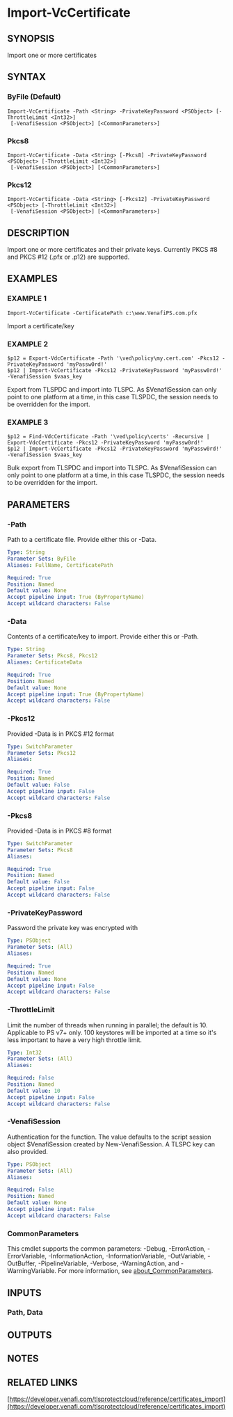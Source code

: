 # Import-VcCertificate

## SYNOPSIS
Import one or more certificates

## SYNTAX

### ByFile (Default)
```
Import-VcCertificate -Path <String> -PrivateKeyPassword <PSObject> [-ThrottleLimit <Int32>]
 [-VenafiSession <PSObject>] [<CommonParameters>]
```

### Pkcs8
```
Import-VcCertificate -Data <String> [-Pkcs8] -PrivateKeyPassword <PSObject> [-ThrottleLimit <Int32>]
 [-VenafiSession <PSObject>] [<CommonParameters>]
```

### Pkcs12
```
Import-VcCertificate -Data <String> [-Pkcs12] -PrivateKeyPassword <PSObject> [-ThrottleLimit <Int32>]
 [-VenafiSession <PSObject>] [<CommonParameters>]
```

## DESCRIPTION
Import one or more certificates and their private keys. 
Currently PKCS #8 and PKCS #12 (.pfx or .p12) are supported.

## EXAMPLES

### EXAMPLE 1
```
Import-VcCertificate -CertificatePath c:\www.VenafiPS.com.pfx
```

Import a certificate/key

### EXAMPLE 2
```
$p12 = Export-VdcCertificate -Path '\ved\policy\my.cert.com' -Pkcs12 -PrivateKeyPassword 'myPassw0rd!'
$p12 | Import-VcCertificate -Pkcs12 -PrivateKeyPassword 'myPassw0rd!' -VenafiSession $vaas_key
```

Export from TLSPDC and import into TLSPC.
As $VenafiSession can only point to one platform at a time, in this case TLSPDC, the session needs to be overridden for the import.

### EXAMPLE 3
```
$p12 = Find-VdcCertificate -Path '\ved\policy\certs' -Recursive | Export-VdcCertificate -Pkcs12 -PrivateKeyPassword 'myPassw0rd!'
$p12 | Import-VcCertificate -Pkcs12 -PrivateKeyPassword 'myPassw0rd!' -VenafiSession $vaas_key
```

Bulk export from TLSPDC and import into TLSPC.
As $VenafiSession can only point to one platform at a time, in this case TLSPDC, the session needs to be overridden for the import.

## PARAMETERS

### -Path
Path to a certificate file. 
Provide either this or -Data.

```yaml
Type: String
Parameter Sets: ByFile
Aliases: FullName, CertificatePath

Required: True
Position: Named
Default value: None
Accept pipeline input: True (ByPropertyName)
Accept wildcard characters: False
```

### -Data
Contents of a certificate/key to import. 
Provide either this or -Path.

```yaml
Type: String
Parameter Sets: Pkcs8, Pkcs12
Aliases: CertificateData

Required: True
Position: Named
Default value: None
Accept pipeline input: True (ByPropertyName)
Accept wildcard characters: False
```

### -Pkcs12
Provided -Data is in PKCS #12 format

```yaml
Type: SwitchParameter
Parameter Sets: Pkcs12
Aliases:

Required: True
Position: Named
Default value: False
Accept pipeline input: False
Accept wildcard characters: False
```

### -Pkcs8
Provided -Data is in PKCS #8 format

```yaml
Type: SwitchParameter
Parameter Sets: Pkcs8
Aliases:

Required: True
Position: Named
Default value: False
Accept pipeline input: False
Accept wildcard characters: False
```

### -PrivateKeyPassword
Password the private key was encrypted with

```yaml
Type: PSObject
Parameter Sets: (All)
Aliases:

Required: True
Position: Named
Default value: None
Accept pipeline input: False
Accept wildcard characters: False
```

### -ThrottleLimit
Limit the number of threads when running in parallel; the default is 10. 
Applicable to PS v7+ only.
100 keystores will be imported at a time so it's less important to have a very high throttle limit.

```yaml
Type: Int32
Parameter Sets: (All)
Aliases:

Required: False
Position: Named
Default value: 10
Accept pipeline input: False
Accept wildcard characters: False
```

### -VenafiSession
Authentication for the function.
The value defaults to the script session object $VenafiSession created by New-VenafiSession.
A TLSPC key can also provided.

```yaml
Type: PSObject
Parameter Sets: (All)
Aliases:

Required: False
Position: Named
Default value: None
Accept pipeline input: False
Accept wildcard characters: False
```

### CommonParameters
This cmdlet supports the common parameters: -Debug, -ErrorAction, -ErrorVariable, -InformationAction, -InformationVariable, -OutVariable, -OutBuffer, -PipelineVariable, -Verbose, -WarningAction, and -WarningVariable. For more information, see [about_CommonParameters](http://go.microsoft.com/fwlink/?LinkID=113216).

## INPUTS

### Path, Data
## OUTPUTS

## NOTES

## RELATED LINKS

[https://developer.venafi.com/tlsprotectcloud/reference/certificates_import](https://developer.venafi.com/tlsprotectcloud/reference/certificates_import)


